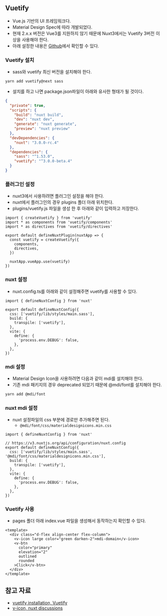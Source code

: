 ## Vuetify

- Vue.js 기반의 UI 프레임워크다.
- Material Design Spec에 따라 개발되었다.
- 현재 2.x.x 버전은 Vue3를 지원하지 않기 때문에 Nuxt3에서는 Vuetify 3버전 이상을 사용해야 한다.
- 아래 설정한 내용은 [Github](https://github.com/greeng00se/nuxt3-vuetify-axios)에서 확인할 수 있다.

### Vuetify 설치

- sass와 vuetify 최신 버전을 설치해야 한다.

```bash
yarn add vuetify@next sass
```

- 설치를 하고 나면 package.json파일이 아래와 유사한 형태가 될 것이다.

```json
{
  "private": true,
  "scripts": {
    "build": "nuxt build",
    "dev": "nuxt dev",
    "generate": "nuxt generate",
    "preview": "nuxt preview"
  },
  "devDependencies": {
    "nuxt": "3.0.0-rc.4"
  },
  "dependencies": {
    "sass": "^1.53.0",
    "vuetify": "^3.0.0-beta.4"
  }
}
```

### 플러그인 설정

- nuxt3에서 사용하려면 플러그인 설정을 해야 한다.
- nuxt에서 플러그인의 경우 plugins 폴더 아래 위치한다.
- plugins/vuetify.js 파일을 생성 한 후 아래와 같이 입력하고 저장한다.

```tsx
import { createVuetify } from 'vuetify'
import * as components from 'vuetify/components'
import * as directives from 'vuetify/directives'

export default defineNuxtPlugin(nuxtApp => {
  const vuetify = createVuetify({
    components,
    directives,
  })

  nuxtApp.vueApp.use(vuetify)
})
```

### nuxt 설정

- nuxt.config.ts를 아래와 같이 설정해주면 vuetify를 사용할 수 있다.

```tsx
import { defineNuxtConfig } from 'nuxt'

export default defineNuxtConfig({
  css: ['vuetify/lib/styles/main.sass'],
  build: {
    transpile: ['vuetify'],
  },
  vite: {
    define: {
      'process.env.DEBUG': false,
    },
  },
})
```

### mdi 설정

- Material Design Icon을 사용하려면 다음과 같이 mdi를 설치해야 한다.
- 기존 mdi 패키지의 경우 deprecated 되었기 때문에 @mdi/font를 설치해야 한다.

```bash
yarn add @mdi/font
```

### nuxt mdi 설정

- nuxt 설정파일의 css 부분에 경로만 추가해주면 된다.
    - `@mdi/font/css/materialdesignicons.min.css`

```tsx
import { defineNuxtConfig } from 'nuxt'

// https://v3.nuxtjs.org/api/configuration/nuxt.config
export default defineNuxtConfig({
  css: ['vuetify/lib/styles/main.sass', '@mdi/font/css/materialdesignicons.min.css'],
  build: {
    transpile: ['vuetify'],
  },
  vite: {
    define: {
      'process.env.DEBUG': false,
    },
  },
})
```

### Vuetify 사용

- pages 폴더 아래 index.vue 파일을 생성해서 동작하는지 확인할 수 있다.

```tsx
<template>
  <div class="d-flex align-center flex-column">
    <v-icon large color="green darken-2">mdi-domain</v-icon>
    <v-btn
      color="primary"
      elevation="2"
      outlined
      rounded
    >Click</v-btn>
  </div>
</template>
```

## 참고 자료

- [vuetify installation, Vuetify](https://next.vuetifyjs.com/en/getting-started/installation/)
- [v-icon, nuxt discussions](https://github.com/nuxt/framework/discussions/1183#discussioncomment-2682117)